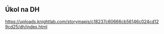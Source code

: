 ## Úkol na DH


https://uploads.knightlab.com/storymapjs/c18237c60666cb56146c024cd129cd25/dh/index.html
